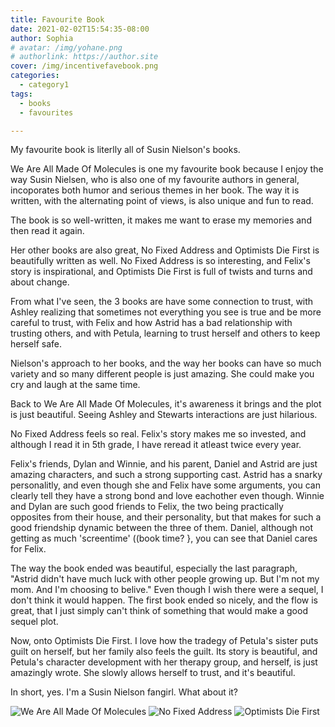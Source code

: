 ```yaml
---
title: Favourite Book
date: 2021-02-02T15:54:35-08:00
author: Sophia
# avatar: /img/yohane.png
# authorlink: https://author.site
cover: /img/incentivefavebook.png
categories:
  - category1
tags:
  - books
  - favourites

---
```


My favourite book is literlly all of Susin Nielson's books.

<!--more-->

We Are All Made Of Molecules is one my favourite book because I enjoy the way Susin Nielsen, who is also one of my favourite authors in general, incoporates both humor and serious themes in her book. The way it is written, with the alternating point of views, is also unique and fun to read.

The book is so well-written, it makes me want to erase my memories and then read it again.

Her other books are also great, No Fixed Address and Optimists Die First is beautifully written as well. No Fixed Address is so interesting, and Felix's story is inspirational, and Optimists Die First is full of twists and turns and about change.

From what I've seen, the 3 books are have some connection to trust, with Ashley realizing that sometimes not everything you see is true and be more careful to trust, with Felix and how Astrid has a bad relationship with trusting others, and with Petula, learning to trust herself and others to keep herself safe.

Nielson's approach to her books, and the way her books can have so much variety and so many different people is just amazing. She could make you cry and laugh at the same time.

Back to We Are All Made Of Molecules, it's awareness it brings and the plot is just beautiful. Seeing Ashley and Stewarts interactions are just hilarious.

No Fixed Address feels so real. Felix's story makes me so invested, and although I read it in 5th grade, I have reread it atleast twice every year. 

Felix's friends, Dylan and Winnie, and his parent, Daniel and Astrid are just amazing characters, and such a strong supporting cast. Astrid has a snarky personalitly, and even though she and Felix have some arguments, you can clearly tell they have a strong bond and love eachother even though. Winnie and Dylan are such good friends to Felix, the two being practically opposites from their house, and their personality, but that makes for such a good friendship dynamic between the three of them. Daniel, although not getting as much 'screentime' ((book time? }, you can see that Daniel cares for Felix.

The way the book ended was beautiful, especially the last paragraph, "Astrid didn't have much luck with other people growing up. But I'm not my mom. And I'm choosing to belive." Even though I wish there were a sequel, I don't think it would happen. The first book ended so nicely, and the flow is great, that I just simply can't think of something that would make a good sequel plot.

Now, onto Optimists Die First. I love how the tradegy of Petula's sister puts guilt on herself, but her family also feels the guilt. Its story is beautiful, and Petula's character development with her therapy group, and herself, is just amazingly wrote. She slowly allows herself to trust, and it's beautiful.

In short, yes. I'm a Susin Nielson fangirl. What about it?



![We Are All Made Of Molecules](https://i.gr-assets.com/images/S/compressed.photo.goodreads.com/books/1410974828l/19405297.jpg)
![No Fixed Address](https://images-na.ssl-images-amazon.com/images/I/917twOdp-4L.jpg)
![Optimists Die First](https://i.gr-assets.com/images/S/compressed.photo.goodreads.com/books/1469405417l/30335388.jpg)